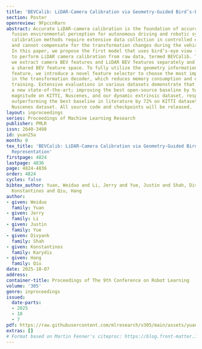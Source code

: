 ```yaml
---
title: 'BEVCalib: LiDAR-Camera Calibration via Geometry-Guided Bird’s-Eye View Representation'
section: Poster
openreview: 9FpccnRarn
abstract: Accurate LiDAR-camera calibration is the foundation of accurate multimodal
  fusion environmental perception for autonomous driving and robotic systems. Traditional
  calibration methods require extensive data collection in controlled environments
  and cannot compensate for the transformation changes during the vehicle/robot movement.
  In this paper, we propose the first model that uses bird’s-eye view (BEV) features
  to perform LiDAR camera calibration from raw data, termed BEVCalib. To achieve this,
  we extract camera BEV features and LiDAR BEV features separately and fuse them into
  a shared BEV feature space. To fully utilize the geometry information from the BEV
  feature, we introduce a novel feature selector to choose the most important feature
  in the transformation decoder, which reduces memory consumption and enables efficient
  training. Extensive evaluations in various datasets demonstrate that BEVCalib establishes
  a new state-of-the-art; improving the best open-source baseline by two orders of
  magnitude on KITTI, Nuscenes, and our dynamic extrinsic dataset, respectively, and
  outperforming the best baseline in literature by 72% on KITTI dataset, and 69% on
  Nuscenes dataset. All source code and checkpoints will be released.
layout: inproceedings
series: Proceedings of Machine Learning Research
publisher: PMLR
issn: 2640-3498
id: yuan25a
month: 0
tex_title: 'BEVCalib: LiDAR-Camera Calibration via Geometry-Guided Bird’s-Eye View
  Representation'
firstpage: 4824
lastpage: 4836
page: 4824-4836
order: 4824
cycles: false
bibtex_author: Yuan, Weiduo and Li, Jerry and Yue, Justin and Shah, Divyank and Karydis,
  Konstantinos and Qiu, Hang
author:
- given: Weiduo
  family: Yuan
- given: Jerry
  family: Li
- given: Justin
  family: Yue
- given: Divyank
  family: Shah
- given: Konstantinos
  family: Karydis
- given: Hang
  family: Qiu
date: 2025-10-07
address:
container-title: Proceedings of The 9th Conference on Robot Learning
volume: '305'
genre: inproceedings
issued:
  date-parts:
  - 2025
  - 10
  - 7
pdf: https://raw.githubusercontent.com/mlresearch/v305/main/assets/yuan25a/yuan25a.pdf
extras: []
# Format based on Martin Fenner's citeproc: https://blog.front-matter.io/posts/citeproc-yaml-for-bibliographies/
---
```

